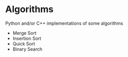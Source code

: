 # Algorithms
Python and/or C++ implementations of some algorithms


* Merge Sort  
* Insertion Sort
* Quick Sort
* Binary Search  
